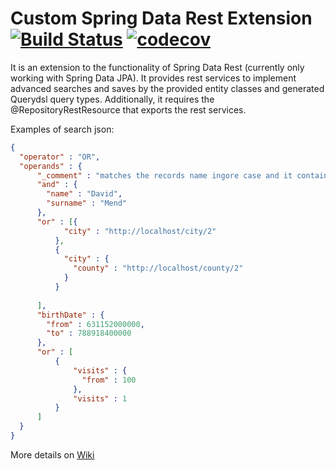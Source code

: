 # Custom Spring Data Rest Extension [![Build Status](https://travis-ci.org/christos-karalis/spring-data-rest-extension.svg?branch=master)](https://travis-ci.org/christos-karalis/spring-data-rest-extension) [![codecov](https://codecov.io/gh/christos-karalis/spring-data-rest-extension/branch/master/graph/badge.svg)](https://codecov.io/gh/christos-karalis/spring-data-rest-extension)

It is an extension to the functionality of Spring Data Rest (currently only working with Spring Data JPA). 
It provides rest services to implement advanced searches and saves by the provided entity classes and generated 
Querydsl query types. Additionally, it requires the @RepositoryRestResource that exports the rest services.

Examples of search json:
    
```json
{
  "operator" : "OR",
  "operands" : {
      "_comment" : "matches the records name ingore case and it contains 'John'",
      "and" : {
        "name" : "David",
        "surname" : "Mend"
      },
      "or" : [{
            "city" : "http://localhost/city/2"
          },
          {
            "city" : {
              "county" : "http://localhost/county/2"
            }
          }
      
      ],
      "birthDate" : {
        "from" : 631152000000,
        "to" : 788918400000
      },
      "or" : [
          {
              "visits" : {
                "from" : 100
              }, 
              "visits" : 1
          }
      ]
  }
}
```
    
More details on [Wiki](../../wiki)
